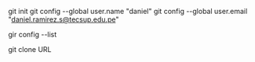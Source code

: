 git init
git config --global user.name "daniel"
git config --global user.email "daniel.ramirez.s@tecsup.edu.pe"

gir config --list

git clone URL